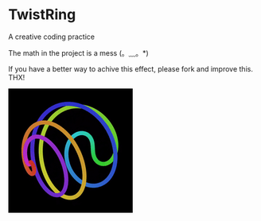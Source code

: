 # TwistRing
A creative coding practice

The math in the project is a mess (。﹏。*)

If you have a better way to achive this effect, please fork and improve this. THX!

![image](tr.gif)